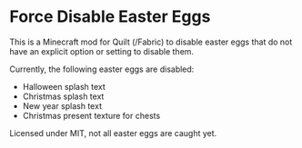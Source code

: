 # Force Disable Easter Eggs

This is a Minecraft mod for Quilt (/Fabric) to disable easter eggs that do not have an explicit option or setting to disable them.

Currently, the following easter eggs are disabled:

- Halloween splash text
- Christmas splash text
- New year splash text
- Christmas present texture for chests

Licensed under MIT, not all easter eggs are caught yet.
